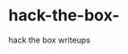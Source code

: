 # hack-the-box-
hack the box writeups

<script src="https://www.hackthebox.eu/badge/246314"></script>
